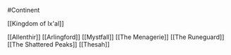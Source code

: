#Continent 

[[Kingdom of Ix'al]]


[[Allenthir]]
[[Arlingford]]
[[Mystfall]]
[[The Menagerie]]
[[The Runeguard]]
[[The Shattered Peaks]]
[[Thesah]]